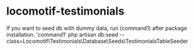 # locomotif-testimonials

If you want to seed db with dummy data, run (command1) after package installation.
'command1'  php artisan db:seed --class=Locomotif\Testimonials\Database\Seeds\TestimonialsTableSeeder
